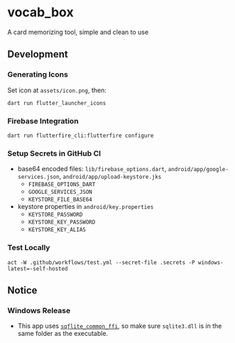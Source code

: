 # vocab_box

A card memorizing tool, simple and clean to use

## Development

### Generating Icons

Set icon at `assets/icon.png`, then:

```
dart run flutter_launcher_icons
```

### Firebase Integration

```
dart run flutterfire_cli:flutterfire configure
```

### Setup Secrets in GitHub CI

- base64 encoded files: `lib/firebase_options.dart`, `android/app/google-services.json`, `android/app/upload-keystore.jks`
  - `FIREBASE_OPTIONS_DART`
  - `GOOGLE_SERVICES_JSON`
  - `KEYSTORE_FILE_BASE64`
- keystore properties in `android/key.properties`
  - `KEYSTORE_PASSWORD`
  - `KEYSTORE_KEY_PASSWORD`
  - `KEYSTORE_KEY_ALIAS`

### Test Locally 

```
act -W .github/workflows/test.yml --secret-file .secrets -P windows-latest=-self-hosted
```

## Notice

### Windows Release

- This app uses [`sqflite_common_ffi`](https://pub.dev/packages/sqflite_common_ffi), so make sure `sqlite3.dll` is in the same folder as the executable.
